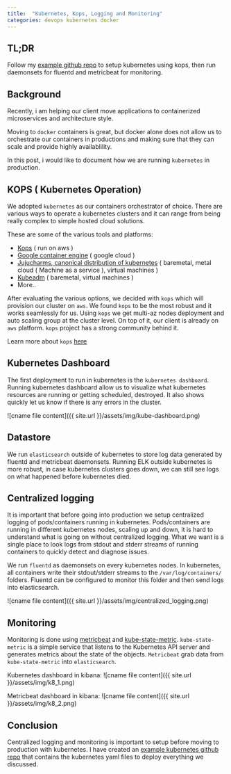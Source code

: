 ```yaml
---
title:  "Kubernetes, Kops, Logging and Monitoring"
categories: devops kubernetes docker
---
```


## TL;DR 
Follow my [example github repo](https://github.com/Misterhex/kubernetes-logging-monitoring-example) to setup kubernetes using kops, then run daemonsets for fluentd and metricbeat for monitoring.

## Background
Recently, i am helping our client move applications to containerized microservices and architecture style.

Moving to `docker` containers is great, but docker alone does not allow us to orchestrate our containers in productions and making sure that they can scale and provide highly availablility.

In this post, i would like to document how we are running `kubernetes` in production.

## KOPS ( Kubernetes Operation)

We adopted `kubernetes` as our containers orchestrator of choice. There are various ways to operate a kubernetes clusters and it can range from being really complex to simple hosted cloud solutions.

These are some of the various tools and platforms:

- [Kops](https://github.com/kubernetes/kops) ( run on aws )
- [Google container engine](https://cloud.google.com/container-engine/) ( google cloud )
- [Jujucharms, canonical distribution of kubernetes](https://www.ubuntu.com/kubernetes) ( baremetal, metal cloud ( Machine as a service ), virtual machines )
- [Kubeadm](https://kubernetes.io/docs/setup/independent/create-cluster-kubeadm/) ( baremetal, virtual machines )
- More..

After evaluating the various options, we decided with `kops` which will provision our cluster on `aws`. We found `kops` to be the most robust and it works seamlessly for us. Using `kops` we get multi-az nodes deployment and auto scaling group at the cluster level. On top of it, our client is already on `aws` platform. `kops` project has a strong community behind it. 

Learn more about `kops` [here](https://github.com/kubernetes/kops)

## Kubernetes Dashboard

The first deployment to run in kubernetes is the `kubernetes dashboard`. Running kubernetes dashboard allow us to visualize what kubernetes resources are running or getting scheduled, destroyed. It also shows quickly let us know if there is any errors in the cluster.

![cname file content]({{ site.url }}/assets/img/kube-dashboard.png)

## Datastore

We run `elasticsearch` outside of kubernetes to store log data generated by fluentd and metricbeat daemonsets. Running ELK outside kubernetes is more robust, in case kubernetes clusters goes down, we can still see logs on what happened before kubernetes died.

## Centralized logging

It is important that before going into production we setup centralized logging of pods/containers running in kubernetes. Pods/containers are running in different kubernetes nodes, scaling up and down, it is hard to understand what is going on without centralized logging. What we want is a single place to look logs from stdout and stderr streams of running containers to quickly detect and diagnose issues.

We run `fluentd` as daemonsets on every kubernetes nodes. In kubernetes, all containers write their stdout/stderr streams to the `/var/log/containers/` folders. Fluentd can be configured to monitor this folder and then send logs into elasticsearch.

![cname file content]({{ site.url }}/assets/img/centralized_logging.png)

## Monitoring

Monitoring is done using [metricbeat](https://www.elastic.co/products/beats/metricbeat) and [kube-state-metric](https://github.com/kubernetes/kube-state-metrics). `kube-state-metric` is a simple service that listens to the Kubernetes API server and generates metrics about the state of the objects. `Metricbeat` grab data from `kube-state-metric` into `elasticsearch`.

Kubernetes dashboard in kibana:
![cname file content]({{ site.url }}/assets/img/k8_1.png)

Metricbeat dashboard in kibana:
![cname file content]({{ site.url }}/assets/img/k8_2.png)

## Conclusion

Centralized logging and monitoring is important to setup before moving to production with kubernetes. I have created an [example kubernetes github repo](https://github.com/Misterhex/kubernetes-logging-monitoring-example) that contains the kubernetes yaml files to deploy everything we discussed.